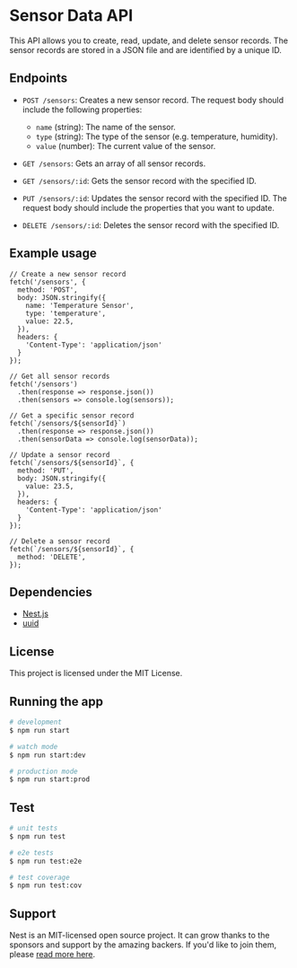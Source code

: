 # Sensor Data API

This API allows you to create, read, update, and delete sensor records. The sensor records are stored in a JSON file and are identified by a unique ID.

## Endpoints

- `POST /sensors`: Creates a new sensor record. The request body should include the following properties:
    - `name` (string): The name of the sensor.
    - `type` (string): The type of the sensor (e.g. temperature, humidity).
    - `value` (number): The current value of the sensor.

- `GET /sensors`: Gets an array of all sensor records.

- `GET /sensors/:id`: Gets the sensor record with the specified ID.

- `PUT /sensors/:id`: Updates the sensor record with the specified ID. The request body should include the properties that you want to update.

- `DELETE /sensors/:id`: Deletes the sensor record with the specified ID.

## Example usage
```
// Create a new sensor record
fetch('/sensors', {
  method: 'POST',
  body: JSON.stringify({
    name: 'Temperature Sensor',
    type: 'temperature',
    value: 22.5,
  }),
  headers: {
    'Content-Type': 'application/json'
  }
});

// Get all sensor records
fetch('/sensors')
  .then(response => response.json())
  .then(sensors => console.log(sensors));

// Get a specific sensor record
fetch(`/sensors/${sensorId}`)
  .then(response => response.json())
  .then(sensorData => console.log(sensorData));

// Update a sensor record
fetch(`/sensors/${sensorId}`, {
  method: 'PUT',
  body: JSON.stringify({
    value: 23.5,
  }),
  headers: {
    'Content-Type': 'application/json'
  }
});

// Delete a sensor record
fetch(`/sensors/${sensorId}`, {
  method: 'DELETE',
});

```

## Dependencies

- [Nest.js](https://nestjs.com/)
- [uuid](https://www.npmjs.com/package/uuid)

## License

This project is licensed under the MIT License.

## Running the app

```bash
# development
$ npm run start

# watch mode
$ npm run start:dev

# production mode
$ npm run start:prod
```

## Test

```bash
# unit tests
$ npm run test

# e2e tests
$ npm run test:e2e

# test coverage
$ npm run test:cov
```

## Support

Nest is an MIT-licensed open source project. It can grow thanks to the sponsors and support by the amazing backers. If you'd like to join them, please [read more here](https://docs.nestjs.com/support).
